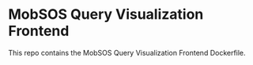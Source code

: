 # MobSOS Query Visualization Frontend

This repo contains the MobSOS Query Visualization Frontend Dockerfile.